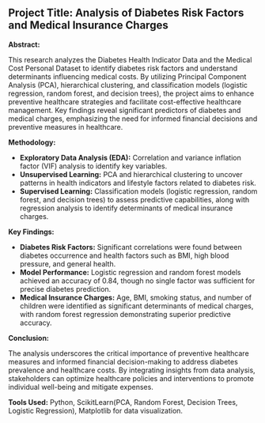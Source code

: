 ## Project Title: Analysis of Diabetes Risk Factors and Medical Insurance Charges

**Abstract:**

This research analyzes the Diabetes Health Indicator Data and the Medical Cost Personal Dataset to identify diabetes risk factors and understand determinants influencing medical costs. By utilizing Principal Component Analysis (PCA), hierarchical clustering, and classification models (logistic regression, random forest, and decision trees), the project aims to enhance preventive healthcare strategies and facilitate cost-effective healthcare management. Key findings reveal significant predictors of diabetes and medical charges, emphasizing the need for informed financial decisions and preventive measures in healthcare.

**Methodology:**

- **Exploratory Data Analysis (EDA):** Correlation and variance inflation factor (VIF) analysis to identify key variables.
- **Unsupervised Learning:** PCA and hierarchical clustering to uncover patterns in health indicators and lifestyle factors related to diabetes risk.
- **Supervised Learning:** Classification models (logistic regression, random forest, and decision trees) to assess predictive capabilities, along with regression analysis to identify determinants of medical insurance charges.
  
**Key Findings:**

- **Diabetes Risk Factors:** Significant correlations were found between diabetes occurrence and health factors such as BMI, high blood pressure, and general health.
- **Model Performance:** Logistic regression and random forest models achieved an accuracy of 0.84, though no single factor was sufficient for precise diabetes prediction.
- **Medical Insurance Charges:** Age, BMI, smoking status, and number of children were identified as significant determinants of medical charges, with random forest regression demonstrating superior predictive accuracy.
  
**Conclusion:**

The analysis underscores the critical importance of preventive healthcare measures and informed financial decision-making to address diabetes prevalence and healthcare costs. By integrating insights from data analysis, stakeholders can optimize healthcare policies and interventions to promote individual well-being and mitigate expenses.

**Tools Used:** Python, ScikitLearn(PCA, Random Forest, Decision Trees, Logistic Regression), Matplotlib for data visualization.
